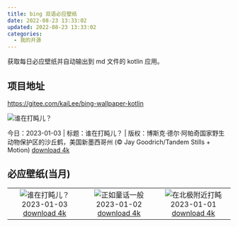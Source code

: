 ```yaml
---
title: bing 双语必应壁纸
date: 2022-08-23 13:33:02
updated: 2022-08-23 13:33:02
categories:
  - 我的开源
---
```


获取每日必应壁纸并自动输出到 md 文件的 kotlin 应用。

## 项目地址

<https://gitee.com/kaiLee/bing-wallpaper-kotlin>

![谁在打盹儿？](https://cn.bing.com/th?id=OHR.SandhillSleeping_ZH-CN8483997851_UHD.jpg&w=1000)

今日：2023-01-03 | 标题：谁在打盹儿？ | 版权：博斯克·德尔·阿帕奇国家野生动物保护区的沙丘鹤，美国新墨西哥州 (© Jay Goodrich/Tandem Stills + Motion) [download 4k](https://cn.bing.com/th?id=OHR.SandhillSleeping_ZH-CN8483997851_UHD.jpg)

## 必应壁纸(当月)

|  |  |  |
| :----: | :----: | :----: |
| ![谁在打盹儿？](https://cn.bing.com/th?id=OHR.SandhillSleeping_ZH-CN8483997851_UHD.jpg&pid=hp&w=384&h=216&rs=1&c=4) <br/>2023-01-03 [download 4k](https://cn.bing.com/th?id=OHR.SandhillSleeping_ZH-CN8483997851_UHD.jpg)| ![正如童话一般](https://cn.bing.com/th?id=OHR.HohenzollernBurg_ZH-CN8109082566_UHD.jpg&pid=hp&w=384&h=216&rs=1&c=4) <br/>2023-01-02 [download 4k](https://cn.bing.com/th?id=OHR.HohenzollernBurg_ZH-CN8109082566_UHD.jpg)| ![在北极附近打盹](https://cn.bing.com/th?id=OHR.NorwayNYD_ZH-CN7856439066_UHD.jpg&pid=hp&w=384&h=216&rs=1&c=4) <br/>2023-01-01 [download 4k](https://cn.bing.com/th?id=OHR.NorwayNYD_ZH-CN7856439066_UHD.jpg)|
